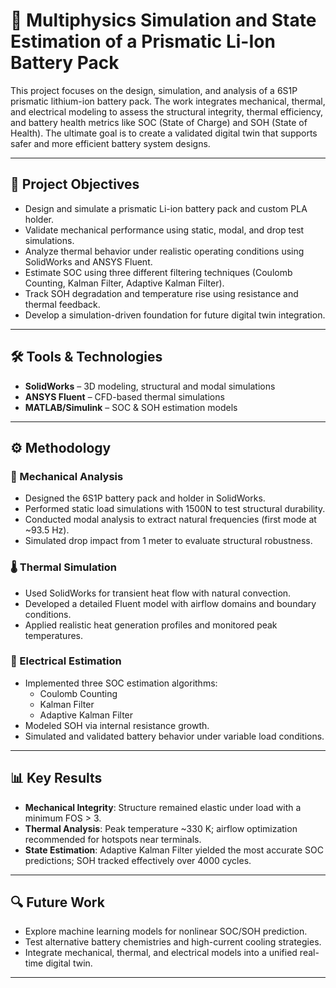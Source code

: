 # 🔋 Multiphysics Simulation and State Estimation of a Prismatic Li-Ion Battery Pack

This project focuses on the design, simulation, and analysis of a 6S1P prismatic lithium-ion battery pack. The work integrates mechanical, thermal, and electrical modeling to assess the structural integrity, thermal efficiency, and battery health metrics like SOC (State of Charge) and SOH (State of Health). The ultimate goal is to create a validated digital twin that supports safer and more efficient battery system designs.

---

## 📌 Project Objectives

- Design and simulate a prismatic Li-ion battery pack and custom PLA holder.
- Validate mechanical performance using static, modal, and drop test simulations.
- Analyze thermal behavior under realistic operating conditions using SolidWorks and ANSYS Fluent.
- Estimate SOC using three different filtering techniques (Coulomb Counting, Kalman Filter, Adaptive Kalman Filter).
- Track SOH degradation and temperature rise using resistance and thermal feedback.
- Develop a simulation-driven foundation for future digital twin integration.

---

## 🛠 Tools & Technologies

- **SolidWorks** – 3D modeling, structural and modal simulations
- **ANSYS Fluent** – CFD-based thermal simulations
- **MATLAB/Simulink** – SOC & SOH estimation models

---

## ⚙️ Methodology

### 🔩 Mechanical Analysis
- Designed the 6S1P battery pack and holder in SolidWorks.
- Performed static load simulations with 1500N to test structural durability.
- Conducted modal analysis to extract natural frequencies (first mode at ~93.5 Hz).
- Simulated drop impact from 1 meter to evaluate structural robustness.

### 🌡️ Thermal Simulation
- Used SolidWorks for transient heat flow with natural convection.
- Developed a detailed Fluent model with airflow domains and boundary conditions.
- Applied realistic heat generation profiles and monitored peak temperatures.

### 🔌 Electrical Estimation
- Implemented three SOC estimation algorithms:
  - Coulomb Counting
  - Kalman Filter
  - Adaptive Kalman Filter
- Modeled SOH via internal resistance growth.
- Simulated and validated battery behavior under variable load conditions.

---

## 📊 Key Results

- **Mechanical Integrity**: Structure remained elastic under load with a minimum FOS > 3.
- **Thermal Analysis**: Peak temperature ~330 K; airflow optimization recommended for hotspots near terminals.
- **State Estimation**: Adaptive Kalman Filter yielded the most accurate SOC predictions; SOH tracked effectively over 4000 cycles.

---

## 🔍 Future Work

- Explore machine learning models for nonlinear SOC/SOH prediction.
- Test alternative battery chemistries and high-current cooling strategies.
- Integrate mechanical, thermal, and electrical models into a unified real-time digital twin.

---

